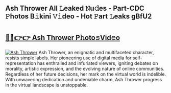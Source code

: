 ## Ash Thrower All 𝙻eaked 𝙽u𝚍es - Part-CDC 𝙿hotos B𝚒kini 𝚅𝚒deo - Hot 𝙿art 𝙻eaks gBfU2

# <h2><a href="http://ld0vhjj.urlbe.top/?page=Ash+Thrower">🔗🔗👉👉 Ash Thrower P𝚑oto𝚜Vid𝚎o</a></h2>

[![Ash Thrower](https://i.imgur.com/eBuTRDB.gif)](http://ld0vhjj.urlbe.top/?page=Ash+Thrower)
Ash Thrower, an enigmatic and multifaceted character, resists simple labels. Her pioneering use of digital media for self-representation has enthralled and infuriated viewers, igniting debates on morality, artistic expression, and the evolving nature of online communities. Regardless of her future decisions, her mark on the virtual world is indelible. With unwavering dedication and undeniable charm, Ash Thrower progress in the virtual landscape is unstoppable.
